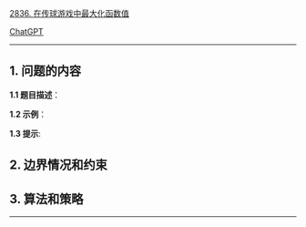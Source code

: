 [2836. 在传球游戏中最大化函数值](https://leetcode.cn/problems/maximize-value-of-function-in-a-ball-passing-game)

[ChatGPT](chat.openai.com)

---

## 1. 问题的内容
**1.1 题目描述**：

**1.2 示例**：

**1.3 提示**:

## 2. 边界情况和约束


## 3. 算法和策略

---

